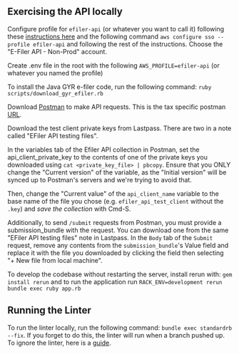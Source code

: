 ## Exercising the API locally

Configure profile for `efiler-api` (or whatever you want to call it) following these [instructions here](https://www.notion.so/cfa/AWS-Identity-Center-e8a28122b2f44595a2ef56b46788ce2c#ef1c6c77703b4215bbe1953de4692054) and the following command `aws configure sso --profile efiler-api` and following the rest of the instructions. Choose the "E-Filer API - Non-Prod" account.

Create .env file in the root with the following `AWS_PROFILE=efiler-api` (or whatever you named the profile)

To install the Java GYR e-filer code, run the following command: `ruby scripts/download_gyr_efiler.rb`

Download [Postman](https://www.postman.com) to make API requests. This is the tax specific postman [URL](https://tax-eng.postman.co).

Download the test client private keys from Lastpass. There are two in a note called "EFiler API testing files".

In the variables tab of the Efiler API collection in Postman, set the api_client_private_key to the contents of one of the private keys you downloaded using `cat <private_key_file> | pbcopy`. Ensure that you ONLY change the "Current version" of the variable, as the "Initial version" will be synced up to Postman's servers and we're trying to avoid that.

Then, change the "Current value" of the `api_client_name` variable to the base name of the file you chose (e.g. `efiler_api_test_client` without the `.key`) and _save the collection_ with Cmd-S.

Additionally, to send `/submit` requests from Postman, you must provide a submission_bundle with the request. You can download one from the same "EFiler API testing files" note in Lastpass. In the `Body` tab of the `Submit` request, remove any contents from the `submission_bundle`'s Value field and replace it with the file you downloaded by clicking the field then selecting "+ New file from local machine".

To develop the codebase without restarting the server, install rerun with: `gem install rerun` and to run the application run `RACK_ENV=development rerun bundle exec ruby app.rb`

## Running the Linter

To run the linter locally, run the following command: `bundle exec standardrb --fix`. If you forget to do this, the linter will run when a branch pushed up. To ignore the linter, here is a [guide](https://github.com/standardrb/standard?tab=readme-ov-file#ignoring-errors).
